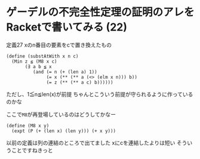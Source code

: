 # ゲーデルの不完全性定理の証明のアレをRacketで書いてみる (22)

定義27 xのn番目の要素をcで置き換えたもの

```
(define (substAtWith x n c)
  (Min z ≦ (M8 x c)
       (∃ a b ≦ x
          (and (= n (+ (len a) 1))
               (= x (** (** a (<> (elm x n))) b))
               (= z (** (** a c) b))))))
```

ただし、1≦n≦len(x)が前提
ちゃんとこういう前提が守られるように作っているのかな

ここで`M8`が再登場しているのはどうしてかなー

```
(define (M8 x y)
  (expt (P (+ (len x) (len y))) (+ x y)))
```

以前の定義は列の連結のところで出てました
xにcを連結したよりは短い
そういうことですねきっと